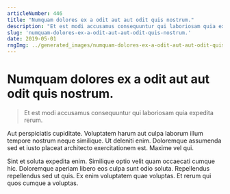 ```yaml
---
articleNumber: 446
title: "Numquam dolores ex a odit aut aut odit quis nostrum."
description: "Et est modi accusamus consequuntur qui laboriosam quia expedita rerum."
slug: 'numquam-dolores-ex-a-odit-aut-aut-odit-quis-nostrum.'
date: 2019-05-01
rngImg: ../generated_images/numquam-dolores-ex-a-odit-aut-aut-odit-quis-nostrum..jpg
---
```


# Numquam dolores ex a odit aut aut odit quis nostrum.

> Et est modi accusamus consequuntur qui laboriosam quia expedita rerum.

Aut perspiciatis cupiditate. Voluptatem harum aut culpa laborum illum tempore nostrum neque similique. Ut deleniti enim. Doloremque assumenda sed et iusto placeat architecto exercitationem est. Maxime vel qui.
 Sint et soluta expedita enim. Similique optio velit quam occaecati cumque hic. Doloremque aperiam libero eos culpa sunt odio soluta. Repellendus repellendus sed ut quis. Ex enim voluptatem quae voluptas. Et rerum qui quos cumque a voluptas.
